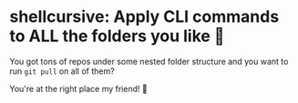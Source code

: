 # shellcursive: Apply CLI commands to ALL the folders you like 🌈

You got tons of repos under some nested folder structure and you want to run `git pull` on all of them?

You're at the right place my friend! 🥳
